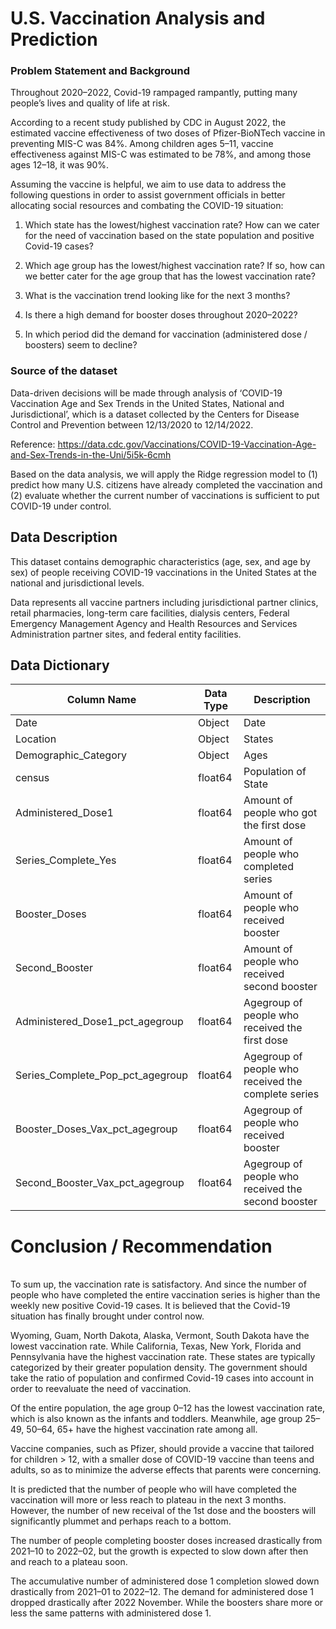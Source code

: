 # U.S. Vaccination Analysis and Prediction

### Problem Statement and Background

Throughout 2020–2022, Covid-19 rampaged rampantly, putting many people’s lives and quality of life at risk.

According to a recent study published by CDC in August 2022, the estimated vaccine effectiveness of two doses of Pfizer-BioNTech vaccine in preventing MIS-C was 84%. Among children ages 5–11, vaccine effectiveness against MIS-C was estimated to be 78%, and among those ages 12–18, it was 90%.

Assuming the vaccine is helpful, we aim to use data to address the following questions in order to assist government officials in better allocating social resources and combating the COVID-19 situation:

1. Which state has the lowest/highest vaccination rate? How can we cater for the need of vaccination based on the state population and positive Covid-19 cases?

2. Which age group has the lowest/highest vaccination rate? If so, how can we better cater for the age group that has the lowest vaccination rate?

3. What is the vaccination trend looking like for the next 3 months?

4. Is there a high demand for booster doses throughout 2020–2022?

5. In which period did the demand for vaccination (administered dose / boosters) seem to decline?

### Source of the dataset

Data-driven decisions will be made through analysis of ‘COVID-19 Vaccination Age and Sex Trends in the United States, National and Jurisdictional’, which is a dataset collected by the Centers for Disease Control and Prevention between 12/13/2020 to 12/14/2022.

Reference: https://data.cdc.gov/Vaccinations/COVID-19-Vaccination-Age-and-Sex-Trends-in-the-Uni/5i5k-6cmh

Based on the data analysis, we will apply the Ridge regression model to (1) predict how many U.S. citizens have already completed the vaccination and (2) evaluate whether the current number of vaccinations is sufficient to put COVID-19 under control.

##  Data Description

This dataset contains demographic characteristics (age, sex, and age by sex) of people receiving COVID-19 vaccinations in the United States at the national and jurisdictional levels.

Data represents all vaccine partners including jurisdictional partner clinics, retail pharmacies, long-term care facilities, dialysis centers, Federal Emergency Management Agency and Health Resources and Services Administration partner sites, and federal entity facilities. 

## Data Dictionary 

| Column Name | Data Type | Description |
| --- | --- | --- |
| Date | Object | Date |
| Location | Object | States  |
| Demographic_Category | Object | Ages |
| census | float64 | Population of State  |
| Administered_Dose1 | float64 | Amount of people who got the first dose |
| Series_Complete_Yes | float64 | Amount of people who completed series  |
| Booster_Doses | float64 | Amount of people who received booster  |
| Second_Booster | float64 | Amount of people who received second booster  |
| Administered_Dose1_pct_agegroup | float64 | Agegroup of people who received the first dose  |
| Series_Complete_Pop_pct_agegroup | float64 |Agegroup of people who received the complete series|
| Booster_Doses_Vax_pct_agegroup | float64 |Agegroup of people who received booster  |
| Second_Booster_Vax_pct_agegroup | float64 | Agegroup of people who received the second booster|

# Conclusion / Recommendation
<br>
To sum up, the vaccination rate is satisfactory. And since the number of people who have completed the entire vaccination series is higher than the weekly new positive Covid-19 cases. It is believed that the Covid-19 situation has finally brought under control now.


Wyoming, Guam, North Dakota, Alaska, Vermont, South Dakota have the lowest vaccination rate. While California, Texas, New York, Florida and Pennsylvania have the highest vaccination rate. These states are typically categorized by their greater population density. The government should take the ratio of population and confirmed Covid-19 cases into account in order to reevaluate the need of vaccination.


Of the entire population, the age group 0–12 has the lowest vaccination rate, which is also known as the infants and toddlers. Meanwhile, age group 25–49, 50–64, 65+ have the highest vaccination rate among all.

Vaccine companies, such as Pfizer, should provide a vaccine that tailored for children > 12, with a smaller dose of COVID-19 vaccine than teens and adults, so as to minimize the adverse effects that parents were concerning.


It is predicted that the number of people who will have completed the vaccination will more or less reach to plateau in the next 3 months. However, the number of new receival of the 1st dose and the boosters will significantly plummet and perhaps reach to a bottom.


The number of people completing booster doses increased drastically from 2021–10 to 2022–02, but the growth is expected to slow down after then and reach to a plateau soon.


The accumulative number of administered dose 1 completion slowed down drastically from 2021–01 to 2022–12. The demand for administered dose 1 dropped drastically after 2022 November. While the boosters share more or less the same patterns with administered dose 1.
